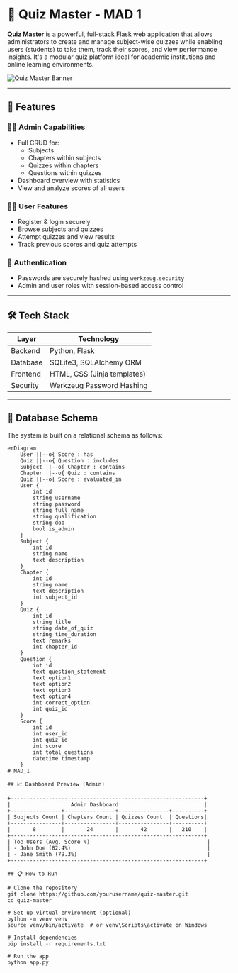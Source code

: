 # 🧠 Quiz Master - MAD 1

**Quiz Master** is a powerful, full-stack Flask web application that allows administrators to create and manage subject-wise quizzes while enabling users (students) to take them, track their scores, and view performance insights. It's a modular quiz platform ideal for academic institutions and online learning environments.

![Quiz Master Banner](https://imgur.com/y3hKf1K.png)

---

## 🚀 Features

### 👨‍🏫 Admin Capabilities
- Full CRUD for:
  - Subjects
  - Chapters within subjects
  - Quizzes within chapters
  - Questions within quizzes
- Dashboard overview with statistics
- View and analyze scores of all users

### 👩‍🎓 User Features
- Register & login securely
- Browse subjects and quizzes
- Attempt quizzes and view results
- Track previous scores and quiz attempts

### 🔐 Authentication
- Passwords are securely hashed using `werkzeug.security`
- Admin and user roles with session-based access control

---

## 🛠️ Tech Stack

| Layer         | Technology                            |
|---------------|----------------------------------------|
| Backend       | Python, Flask                         |
| Database      | SQLite3, SQLAlchemy ORM               |
| Frontend      | HTML, CSS (Jinja templates)           |
| Security      | Werkzeug Password Hashing             |

---

## 🧬 Database Schema

The system is built on a relational schema as follows:

```mermaid
erDiagram
    User ||--o{ Score : has
    Quiz ||--o{ Question : includes
    Subject ||--o{ Chapter : contains
    Chapter ||--o{ Quiz : contains
    Quiz ||--o{ Score : evaluated_in
    User {
        int id
        string username
        string password
        string full_name
        string qualification
        string dob
        bool is_admin
    }
    Subject {
        int id
        string name
        text description
    }
    Chapter {
        int id
        string name
        text description
        int subject_id
    }
    Quiz {
        int id
        string title
        string date_of_quiz
        string time_duration
        text remarks
        int chapter_id
    }
    Question {
        int id
        text question_statement
        text option1
        text option2
        text option3
        text option4
        int correct_option
        int quiz_id
    }
    Score {
        int id
        int user_id
        int quiz_id
        int score
        int total_questions
        datetime timestamp
    }
# MAD_1

## 📈 Dashboard Preview (Admin)

+-------------------------------------------------------------+
|                   Admin Dashboard                           |
+----------------+----------------+----------------+----------+
| Subjects Count | Chapters Count | Quizzes Count  | Questions|
+----------------+----------------+----------------+----------+
|       8        |       24       |       42       |   210    |
+-------------------------------------------------------------+
| Top Users (Avg. Score %)                                     |
| - John Doe (82.4%)                                           |
| - Jane Smith (79.3%)                                         |
+-------------------------------------------------------------+

## 📋 How to Run

# Clone the repository
git clone https://github.com/yourusername/quiz-master.git
cd quiz-master

# Set up virtual environment (optional)
python -m venv venv
source venv/bin/activate  # or venv\Scripts\activate on Windows

# Install dependencies
pip install -r requirements.txt

# Run the app
python app.py
